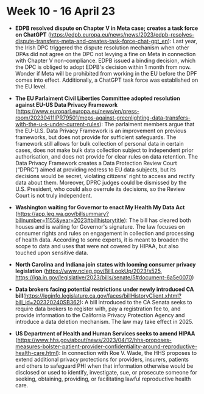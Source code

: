 # Week 10 - 16 April 23

- **EDPB resolved dispute on Chapter V in Meta case; creates a task force on ChatGPT** (https://edpb.europa.eu/news/news/2023/edpb-resolves-dispute-transfers-meta-and-creates-task-force-chat-gpt_en): Last year, the Irish DPC triggered the dispute resolution mechanism when other DPAs did not agree on the DPC not levying a fine on Meta in connection with Chapter V non-compliance. EDPB issued a binding decision, which the DPC is obliged to adopt EDPB's decision within 1 month from now. Wonder if Meta will be prohibited from working in the EU before the DPF comes into effect. Additionally, a ChatGPT task force was established on the EU level.

- **The EU Parlaiment Civil Liberties Committee adopted resolution against EU-US Data Privacy Framework** (https://www.europarl.europa.eu/news/en/press-room/20230411IPR79501/meps-against-greenlighting-data-transfers-with-the-u-s-under-current-rules): The parlaiment members argue that the EU-U.S. Data Privacy Framework is an improvement on previous frameworks, but does not provide for sufficient safeguards. The framework still allows for bulk collection of personal data in certain cases, does not make bulk data collection subject to independent prior authorisation, and does not provide for clear rules on data retention. The Data Privacy Framework creates a Data Protection Review Court (“DPRC”) aimed at providing redress to EU data subjects, but its decisions would be secret, violating citizens’ right to access and rectify data about them. Moreover, DPRC judges could be dismissed by the U.S. President, who could also overrule its decisions, so the Review Court is not truly independent.

- **Washington waiting for Governor to enact My Health My Data Act** (https://app.leg.wa.gov/billsummary?billnumber=1155&year=2023#billhistorytitle): The bill has cleared both houses and is waiting for Governor's signature. The law focuses on consumer rights and rules on engagement in collection and processing of health data. According to some experts, it is meant to broaden the scope to data and uses that were not covered by HIPAA, but also touched upon sensitive data. 

- **North Carolina and Indiana join states with looming consumer privacy legislation** (https://www.ncleg.gov/BillLookUp/2023/s525, https://iga.in.gov/legislative/2023/bills/senate/5#document-6a5e0070)

- **Data brokers facing potential restrictions under newly introduced CA bill**(https://leginfo.legislature.ca.gov/faces/billHistoryClient.xhtml?bill_id=202320240SB362): A bill introduced to the CA Senata seeks to require data brokers to register with, pay a registration fee to, and provide information to the California Privacy Protection Agency and introduce a data deletion mechanism. The law may take effect in 2025.

- **US Department of Health and Human Services seeks to amend HIPAA** (https://www.hhs.gov/about/news/2023/04/12/hhs-proposes-measures-bolster-patient-provider-confidentiality-around-reproductive-health-care.html): In connection with Roe V. Wade, the HHS proposes to extend additional privacy protections for providers, insurers, patients and others to safeguard PHI when that information otherwise would be disclosed or used to identify, investigate, sue, or prosecute someone for seeking, obtaining, providing, or facilitating lawful reproductive health care.